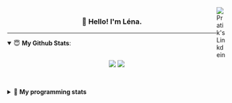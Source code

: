 <!--
<a href="https://twitter.com" target="_blank" rel="nofollow">
 <img align="right" alt="Pratik's Twitter" width="22px" src="https://cdn.jsdelivr.net/npm/simple-icons@v3/icons/twitter.svg" />
</a> 

-->
<a href="https://www.linkedin.com/in/lenagiacalone/" target="_blank" rel="nofollow">
 <img align="right" alt="Pratik's Linkdein" width="22px" src="https://cdn.jsdelivr.net/npm/simple-icons@v3/icons/linkedin.svg" />
</a>



<h3 align="center">👋 Hello! I'm Léna.</h3>

---

<!--
**lgiacalo/lgiacalo** is a ✨ _special_ ✨ repository because its `README.md` (this file) appears on your GitHub profile.

Here are some ideas to get you started:

- 🔭 I’m currently working on ...
- 🌱 I’m currently learning ...
- 👯 I’m looking to collaborate on ...
- 🤔 I’m looking for help with ...
- 💬 Ask me about ...
- 📫 How to reach me: ...
- 😄 Pronouns: ...
- ⚡ Fun fact: ...
-->

<details open>
 <summary> 😇 <b>My Github Stats</b>: </summary>
<br>
<p align = "center">
  <img src = "https://github-readme-stats.vercel.app/api?username=lgiacalo&show_icons=true&theme=nord" width="420">
  <img src = "https://github-readme-stats.vercel.app/api/top-langs/?username=lgiacalo&layout=compact&theme=nord">
</p>
 
<br>
<p align = "center">
  <imp src = "https://github-readme-stats.vercel.app/api/wakatime?username=lgiacalo&theme=nord">
</p>

</details>

<details>
 <summary>🤖 <b>My programming stats</b></summary>
 <br>
 
<!--START_SECTION:waka-->
![Lines of code](https://img.shields.io/badge/From%20Hello%20World%20I%27ve%20Written-956132%20lines%20of%20code-blue)

**🐱 My Github Data** 

> 🏆 351 Contributions in the Year 2021
 > 
> 📦 296.8 kB Used in Github's Storage 
 > 
> 🚫 Not Opted to Hire
 > 
> 📜 44 Public Repositories 
 > 
> 🔑 32 Private Repositories  
 > 
**I'm a Night 🦉** 

```text
🌞 Morning    131 commits    ███░░░░░░░░░░░░░░░░░░░░░░   12.69% 
🌆 Daytime    354 commits    ████████░░░░░░░░░░░░░░░░░   34.3% 
🌃 Evening    437 commits    ██████████░░░░░░░░░░░░░░░   42.34% 
🌙 Night      110 commits    ██░░░░░░░░░░░░░░░░░░░░░░░   10.66%

```
📅 **I'm Most Productive on Thursday** 

```text
Monday       145 commits    ███░░░░░░░░░░░░░░░░░░░░░░   14.05% 
Tuesday      147 commits    ███░░░░░░░░░░░░░░░░░░░░░░   14.24% 
Wednesday    194 commits    ████░░░░░░░░░░░░░░░░░░░░░   18.8% 
Thursday     208 commits    █████░░░░░░░░░░░░░░░░░░░░   20.16% 
Friday       145 commits    ███░░░░░░░░░░░░░░░░░░░░░░   14.05% 
Saturday     73 commits     █░░░░░░░░░░░░░░░░░░░░░░░░   7.07% 
Sunday       120 commits    ███░░░░░░░░░░░░░░░░░░░░░░   11.63%

```


📊 **This Week I Spent My Time On** 

```text
⌚︎ Time Zone: Europe/Paris

💬 Programming Languages: 
JavaScript               11 hrs 23 mins      ██████████████████░░░░░░░   73.47% 
JSON                     2 hrs 11 mins       ███░░░░░░░░░░░░░░░░░░░░░░   14.17% 
Other                    1 hr 52 mins        ███░░░░░░░░░░░░░░░░░░░░░░   12.06% 
PHP                      2 mins              ░░░░░░░░░░░░░░░░░░░░░░░░░   0.25% 
Markdown                 0 secs              ░░░░░░░░░░░░░░░░░░░░░░░░░   0.04%

🔥 Editors: 
VS Code                  15 hrs 29 mins      █████████████████████████   100.0%

🐱‍💻 Projects: 
pappers-engine           14 hrs 29 mins      ███████████████████████░░   93.53% 
pappers                  43 mins             █░░░░░░░░░░░░░░░░░░░░░░░░   4.63% 
naf                      17 mins             ░░░░░░░░░░░░░░░░░░░░░░░░░   1.84% 
Unknown Project          0 secs              ░░░░░░░░░░░░░░░░░░░░░░░░░   0.0%

💻 Operating System: 
Mac                      15 hrs 29 mins      █████████████████████████   100.0%

```

**I Mostly Code in C** 

```text
C                        26 repos            ████████░░░░░░░░░░░░░░░░░   33.33% 
JavaScript               13 repos            ████░░░░░░░░░░░░░░░░░░░░░   16.67% 
HTML                     8 repos             ██░░░░░░░░░░░░░░░░░░░░░░░   10.26% 
Shell                    8 repos             ██░░░░░░░░░░░░░░░░░░░░░░░   10.26% 
C++                      4 repos             █░░░░░░░░░░░░░░░░░░░░░░░░   5.13%

```


**Timeline**

![Chart not found](https://raw.githubusercontent.com/lgiacalo/lgiacalo/main/charts/bar_graph.png) 


<!--END_SECTION:waka-->

</details>
